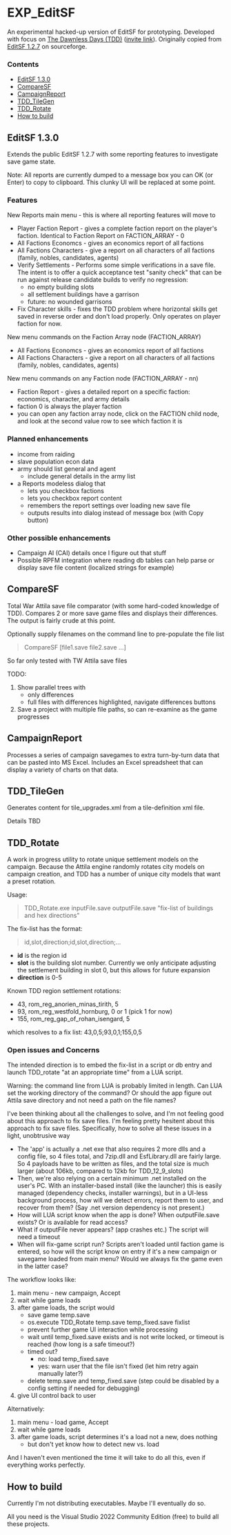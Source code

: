 # EXP_EditSF
An experimental hacked-up version of EditSF for prototyping.
Developed with focus on [The Dawnless Days (TDD)](https://discord.com/channels/328911806372511744/811928236752896020) ([invite link](https://discord.gg/tdd)).
Originally copied from [EditSF 1.2.7](https://sourceforge.net/p/packfilemanager/code/HEAD/tree/trunk/) on sourceforge.

### Contents
- [EditSF 1.3.0](#EditSF-1.3.0)
- [CompareSF](#CompareSF)
- [CampaignReport](#CampaignReport)
- [TDD_TileGen](#TDD_TileGen)
- [TDD_Rotate](#TDD_Rotate)
- [How to build](#How-to-build)

## EditSF 1.3.0
Extends the public EditSF 1.2.7 with some reporting features to investigate save game state.

Note: All reports are currently dumped to a message box you can OK (or Enter) to copy to clipboard.
This clunky UI will be replaced at some point.

### Features
New Reports main menu - this is where all reporting features will move to
- Player Faction Report - gives a complete faction report on the player's faction.  Identical to Faction Report on FACTION_ARRAY - 0
- All Factions Economcs - gives an economics report of all factions
- All Factions Characters - give a report on all characters of all factions (family, nobles, candidates, agents)
- Verify Settlements - Performs some simple verifications in a save file.  The intent is to offer a quick acceptance test "sanity check" that can be run against release candidate builds to verify no regression:
  - no empty building slots
  - all settlement buildings have a garrison
  - future: no wounded garrisons
- Fix Character skills - fixes the TDD problem where horizontal skills get saved in reverse order and don't load properly.  Only operates on player faction for now.

New menu commands on the Faction Array node (FACTION_ARRAY)
- All Factions Economcs - gives an economics report of all factions
- All Factions Characters - give a report on all characters of all factions (family, nobles, candidates, agents)

New menu commands on any Faction node (FACTION_ARRAY - nn)
- Faction Report - gives a detailed report on a specific faction: economics, character, and army details
 - faction 0 is always the player faction
 - you can open any faction array node, click on the FACTION child node, and look at the second value row to see which faction it is

### Planned enhancements
- income from raiding
- slave population econ data
- army should list general and agent
	- include general details in the army list
- a Reports modeless dialog that
	- lets you checkbox factions
	- lets you checkbox report content
	- remembers the report settings over loading new save file
	- outputs results into dialog instead of message box (with Copy button)

### Other possible enhancements
- Campaign AI (CAI) details once I figure out that stuff
- Possible RPFM integration where reading db tables can help parse or display save file content (localized strings for example)

## CompareSF
Total War Attila save file comparator (with some hard-coded knowledge of TDD).
Compares 2 or more save game files and displays their differences.
The output is fairly crude at this point.

Optionally supply filenames on the command line to pre-populate the file list

>    CompareSF  [file1.save  file2.save  ...]

So far only tested with TW Attila save files

TODO:
1. Show parallel trees with
	- only differences
	- full files with differences highlighted, navigate differences buttons
2. Save a project with multiple file paths, so can re-examine as the game progresses

## CampaignReport
Processes a series of campaign savegames to extra turn-by-turn data that can be pasted into MS Excel.
Includes an Excel spreadsheet that can display a variety of charts on that data.

## TDD_TileGen
Generates content for tile_upgrades.xml from a tile-definition xml file.

Details TBD

## TDD_Rotate
A work in progress utility to rotate unique settlement models on the campaign.
Because the Attila engine randomly rotates city models on campaign creation, and TDD has a number of unique city models that want a preset rotation.

Usage:

>	TDD_Rotate.exe inputFile.save  outputFile.save  "fix-list of buildings and hex directions"

The fix-list has the format:

>	id,slot,direction;id,slot,direction;...

- **id** is the region id
- **slot** is the building slot number.  Currently we only anticipate adjusting the settlement building in slot 0, but this allows for future expansion
- **direction** is 0-5

Known TDD region settlement rotations:
- 43, rom_reg_anorien_minas_tirith, 5
- 93, rom_reg_westfold_hornburg, 0 or 1 (pick 1 for now)
- 155, rom_reg_gap_of_rohan_isengard, 5

which resolves to a fix list: 43,0,5;93,0,1;155,0,5

### Open issues and Concerns
The intended direction is to embed the fix-list in a script or db entry and launch TDD_rotate "at an appropriate time" from a LUA script.

Warning: the command line from LUA is probably limited in length.
Can LUA set the working directory of the command?
Or should the app figure out Attila save directory and not need a path on the file names?

I've been thinking about all the challenges to solve, and I'm not feeling good about this approach to fix save files.
I'm feeling pretty hesitent about this approach to fix save files.
Specifically, how to solve all these issues in a light, unobtrusive way
- The 'app' is actually a .net exe that also requires 2 more dlls and a config file, so 4 files total, and 7zip.dll and EsfLibrary.dll are fairly large.  So 4 payloads have to be written as files, and the total size is much larger (about 106kb, compared to 12kb for TDD_12_9_slots)
- Then, we're also relying on a certain minimum .net installed on the user's PC.  With an installer-based install (like the launcher) this is easily managed (dependency checks, installer warnings), but in a UI-less background process, how will we detect errors, report them to user, and recover from them?  (Say .net version dependency is not present.)
- How will LUA script know when the app is done?  When outputFile.save exists?  Or is available for read access?
- What if outputFile never appears?  (app crashes etc.)  The script will need a timeout
- When will fix-game script run?  Scripts aren't loaded until faction game is entered, so how will the script know on entry if it's a new campaign or savegame loaded from main menu?  Would we always fix the game even in the latter case?

The workflow looks like:
1. main menu - new campaign, Accept
2. wait while game loads
3. after game loads, the script would
	- save game temp.save
	- os.execute TDD_Rotate temp.save temp_fixed.save fixlist
	- prevent further game UI interaction while processing
	- wait until temp_fixed.save exists and is not write locked, or timeout is reached (how long is a safe timeout?)
	- timed out?
      - no: load temp_fixed.save
      - yes: warn user that the file isn't fixed (let him retry again manually later?)
	- delete temp.save and temp_fixed.save (step could be disabled by a config setting if needed for debugging)
4. give UI control back to user

Alternatively:
1. main menu - load game, Accept
2. wait while game loads
3. after game loads, script determines it's a load not a new, does nothing
	- but don't yet know how to detect new vs. load

And I haven't even mentioned the time it will take to do all this, even if everything works perfectly.

## How to build
Currently I'm not distributing executables.  Maybe I'll eventually do so.

All you need is the Visual Studio 2022 Community Edition (free) to build all these projects.

